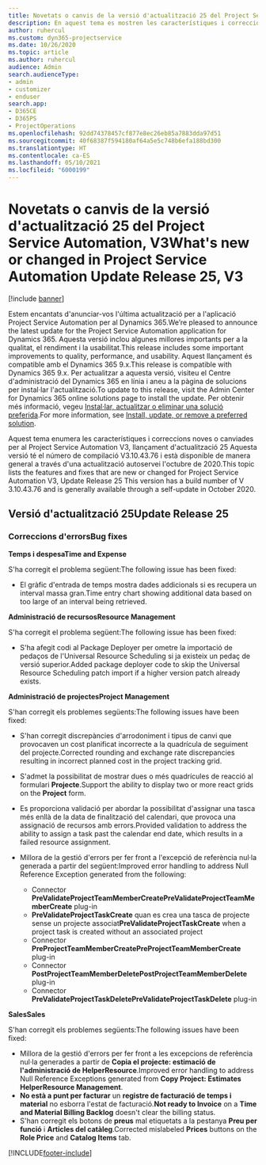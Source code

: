```yaml
---
title: Novetats o canvis de la versió d'actualització 25 del Project Service Automation, V3
description: En aquest tema es mostren les característiques i correccions disponibles al Project Service Automation V3, versió d'actualització 25.
author: ruhercul
ms.custom: dyn365-projectservice
ms.date: 10/26/2020
ms.topic: article
ms.author: ruhercul
audience: Admin
search.audienceType:
- admin
- customizer
- enduser
search.app:
- D365CE
- D365PS
- ProjectOperations
ms.openlocfilehash: 92dd74378457cf877e8ec26eb85a7883dda97d51
ms.sourcegitcommit: 40f68387f594180af64a5e5c748b6efa188bd300
ms.translationtype: HT
ms.contentlocale: ca-ES
ms.lasthandoff: 05/10/2021
ms.locfileid: "6000199"
---
```

# <a name="whats-new-or-changed-in-project-service-automation-update-release-25-v3"></a><span data-ttu-id="4e019-103">Novetats o canvis de la versió d'actualització 25 del Project Service Automation, V3</span><span class="sxs-lookup"><span data-stu-id="4e019-103">What's new or changed in Project Service Automation Update Release 25, V3</span></span>

[!include [banner](../includes/psa-now-project-operations.md)]

<span data-ttu-id="4e019-104">Estem encantats d'anunciar-vos l'última actualització per a l'aplicació Project Service Automation per al Dynamics 365.</span><span class="sxs-lookup"><span data-stu-id="4e019-104">We’re pleased to announce the latest update for the Project Service Automation application for Dynamics 365.</span></span> <span data-ttu-id="4e019-105">Aquesta versió inclou algunes millores importants per a la qualitat, el rendiment i la usabilitat.</span><span class="sxs-lookup"><span data-stu-id="4e019-105">This release includes some important improvements to quality, performance, and usability.</span></span> <span data-ttu-id="4e019-106">Aquest llançament és compatible amb el Dynamics 365 9.x.</span><span class="sxs-lookup"><span data-stu-id="4e019-106">This release is compatible with Dynamics 365 9.x.</span></span> <span data-ttu-id="4e019-107">Per actualitzar a aquesta versió, visiteu el Centre d'administració del Dynamics 365 en línia i aneu a la pàgina de solucions per instal·lar l'actualització.</span><span class="sxs-lookup"><span data-stu-id="4e019-107">To update to this release, visit the Admin Center for Dynamics 365 online solutions page to install the update.</span></span> <span data-ttu-id="4e019-108">Per obtenir més informació, vegeu [Instal·lar, actualitzar o eliminar una solució preferida](/power-platform/admin/install-remove-preferred-solution).</span><span class="sxs-lookup"><span data-stu-id="4e019-108">For more information, see [Install, update, or remove a preferred solution](/power-platform/admin/install-remove-preferred-solution).</span></span>

<span data-ttu-id="4e019-109">Aquest tema enumera les característiques i correccions noves o canviades per al Project Service Automation V3, llançament d'actualització 25 Aquesta versió té el número de compilació V3.10.43.76 i està disponible de manera general a través d'una actualització autoservei l'octubre de 2020.</span><span class="sxs-lookup"><span data-stu-id="4e019-109">This topic lists the features and fixes that are new or changed for Project Service Automation V3, Update Release 25 This version has a build number of V 3.10.43.76 and is generally available through a self-update in October 2020.</span></span>

## <a name="update-release-25"></a><span data-ttu-id="4e019-110">Versió d'actualització 25</span><span class="sxs-lookup"><span data-stu-id="4e019-110">Update Release 25</span></span>

### <a name="bug-fixes"></a><span data-ttu-id="4e019-111">Correccions d'errors</span><span class="sxs-lookup"><span data-stu-id="4e019-111">Bug fixes</span></span>

<span data-ttu-id="4e019-112">**Temps i despesa**</span><span class="sxs-lookup"><span data-stu-id="4e019-112">**Time and Expense**</span></span>

<span data-ttu-id="4e019-113">S'ha corregit el problema següent:</span><span class="sxs-lookup"><span data-stu-id="4e019-113">The following issue has been fixed:</span></span>

- <span data-ttu-id="4e019-114">El gràfic d'entrada de temps mostra dades addicionals si es recupera un interval massa gran.</span><span class="sxs-lookup"><span data-stu-id="4e019-114">Time entry chart showing additional data based on too large of an interval being retrieved.</span></span>

<span data-ttu-id="4e019-115">**Administració de recursos**</span><span class="sxs-lookup"><span data-stu-id="4e019-115">**Resource Management**</span></span>

<span data-ttu-id="4e019-116">S'ha corregit el problema següent:</span><span class="sxs-lookup"><span data-stu-id="4e019-116">The following issue has been fixed:</span></span>

- <span data-ttu-id="4e019-117">S'ha afegit codi al Package Deployer per ometre la importació de pedaços de l'Universal Resource Scheduling si ja existeix un pedaç de versió superior.</span><span class="sxs-lookup"><span data-stu-id="4e019-117">Added package deployer code to skip the Universal Resource Scheduling patch import if a higher version patch already exists.</span></span>

<span data-ttu-id="4e019-118">**Administració de projectes**</span><span class="sxs-lookup"><span data-stu-id="4e019-118">**Project Management**</span></span>

<span data-ttu-id="4e019-119">S'han corregit els problemes següents:</span><span class="sxs-lookup"><span data-stu-id="4e019-119">The following issues have been fixed:</span></span>

- <span data-ttu-id="4e019-120">S'han corregit discrepàncies d'arrodoniment i tipus de canvi que provocaven un cost planificat incorrecte a la quadrícula de seguiment del projecte.</span><span class="sxs-lookup"><span data-stu-id="4e019-120">Corrected rounding and exchange rate discrepancies resulting in incorrect planned cost in the project tracking grid.</span></span>
- <span data-ttu-id="4e019-121">S'admet la possibilitat de mostrar dues o més quadrícules de reacció al formulari **Projecte**.</span><span class="sxs-lookup"><span data-stu-id="4e019-121">Support the ability to display two or more react grids on the **Project** form.</span></span>
- <span data-ttu-id="4e019-122">Es proporciona validació per abordar la possibilitat d'assignar una tasca més enllà de la data de finalització del calendari, que provoca una assignació de recursos amb errors.</span><span class="sxs-lookup"><span data-stu-id="4e019-122">Provided validation to address the ability to assign a task past the calendar end date, which results in a failed resource assignment.</span></span>
- <span data-ttu-id="4e019-123">Millora de la gestió d'errors per fer front a l'excepció de referència nul·la generada a partir del següent:</span><span class="sxs-lookup"><span data-stu-id="4e019-123">Improved error handling to address Null Reference Exception generated from the following:</span></span>

    - <span data-ttu-id="4e019-124">Connector **PreValidateProjectTeamMemberCreate**</span><span class="sxs-lookup"><span data-stu-id="4e019-124">**PreValidateProjectTeamMemberCreate** plug-in</span></span>
    - <span data-ttu-id="4e019-125">**PreValidateProjectTaskCreate** quan es crea una tasca de projecte sense un projecte associat</span><span class="sxs-lookup"><span data-stu-id="4e019-125">**PreValidateProjectTaskCreate** when a project task is created without an associated project</span></span>
    - <span data-ttu-id="4e019-126">Connector **PreProjectTeamMemberCreate**</span><span class="sxs-lookup"><span data-stu-id="4e019-126">**PreProjectTeamMemberCreate** plug-in</span></span>
    - <span data-ttu-id="4e019-127">Connector **PostProjectTeamMemberDelete**</span><span class="sxs-lookup"><span data-stu-id="4e019-127">**PostProjectTeamMemberDelete** plug-in</span></span>
    - <span data-ttu-id="4e019-128">Connector **PreValidateProjectTaskDelete**</span><span class="sxs-lookup"><span data-stu-id="4e019-128">**PreValidateProjectTaskDelete** plug-in</span></span>

<span data-ttu-id="4e019-129">**Sales**</span><span class="sxs-lookup"><span data-stu-id="4e019-129">**Sales**</span></span>

<span data-ttu-id="4e019-130">S'han corregit els problemes següents:</span><span class="sxs-lookup"><span data-stu-id="4e019-130">The following issues have been fixed:</span></span>

- <span data-ttu-id="4e019-131">Millora de la gestió d'errors per fer front a les excepcions de referència nul·la generades a partir de **Copia el projecte: estimació de l'administració de HelperResource**.</span><span class="sxs-lookup"><span data-stu-id="4e019-131">Improved error handling to address Null Reference Exceptions generated from **Copy Project: Estimates HelperResource Management**.</span></span>
- <span data-ttu-id="4e019-132">**No està a punt per facturar** un **registre de facturació de temps i material** no esborra l'estat de facturació.</span><span class="sxs-lookup"><span data-stu-id="4e019-132">**Not ready to Invoice** on a **Time and Material Billing Backlog** doesn't clear the billing status.</span></span>
- <span data-ttu-id="4e019-133">S'han corregit els botons de **preus** mal etiquetats a la pestanya **Preu per funció** i **Articles del catàleg**.</span><span class="sxs-lookup"><span data-stu-id="4e019-133">Corrected mislabeled **Prices** buttons on the **Role Price** and **Catalog Items** tab.</span></span>


[!INCLUDE[footer-include](../includes/footer-banner.md)]